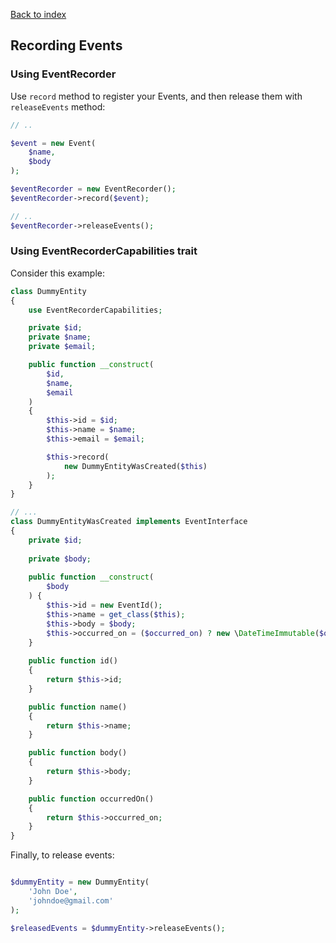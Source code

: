 [Back to index](https://github.com/mauretto78/simple-event-store-manager/blob/master/README.md)

## Recording Events

### Using EventRecorder

Use `record` method to register your Events, and then release them with `releaseEvents` method:

```php
// ..

$event = new Event(
    $name,
    $body
);

$eventRecorder = new EventRecorder();
$eventRecorder->record($event);

// ..
$eventRecorder->releaseEvents();

```

### Using EventRecorderCapabilities trait

Consider this example:

```php
class DummyEntity
{
    use EventRecorderCapabilities;

    private $id;
    private $name;
    private $email;

    public function __construct(
        $id,
        $name,
        $email
    )
    {
        $this->id = $id;
        $this->name = $name;
        $this->email = $email;

        $this->record(
            new DummyEntityWasCreated($this)
        );
    }
}

// ...
class DummyEntityWasCreated implements EventInterface
{
    private $id;
    
    private $body;
        
    public function __construct(
        $body
    ) {
        $this->id = new EventId();
        $this->name = get_class($this);
        $this->body = $body;
        $this->occurred_on = ($occurred_on) ? new \DateTimeImmutable($occurred_on) : new \DateTimeImmutable();
    }
    
    public function id()
    {
        return $this->id;
    }

    public function name()
    {
        return $this->name;
    }

    public function body()
    {
        return $this->body;
    }

    public function occurredOn()
    {
        return $this->occurred_on;
    }
}
```

Finally, to release events:

```php

$dummyEntity = new DummyEntity(
    'John Doe',
    'johndoe@gmail.com'
);

$releasedEvents = $dummyEntity->releaseEvents();

```